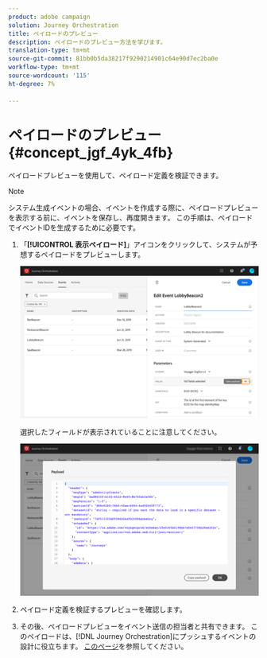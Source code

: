 ```yaml
---
product: adobe campaign
solution: Journey Orchestration
title: ペイロードのプレビュー
description: ペイロードのプレビュー方法を学びます。
translation-type: tm+mt
source-git-commit: 81bb0b5da38217f9290214901c64e90d7ec2ba0e
workflow-type: tm+mt
source-wordcount: '115'
ht-degree: 7%

---
```




# ペイロードのプレビュー {#concept_jgf_4yk_4fb}

ペイロードプレビューを使用して、ペイロード定義を検証できます。

>[!NOTE]
>
>システム生成イベントの場合、イベントを作成する際に、ペイロードプレビューを表示する前に、イベントを保存し、再度開きます。 この手順は、ペイロードでイベントIDを生成するために必要です。

1. 「**[!UICONTROL 表示ペイロード]**」アイコンをクリックして、システムが予想するペイロードをプレビューします。

   ![](../assets/journey13.png)

   選択したフィールドが表示されていることに注意してください。

   ![](../assets/journey14.png)

1. ペイロード定義を検証するプレビューを確認します。

1. その後、ペイロードプレビューをイベント送信の担当者と共有できます。 このペイロードは、[!DNL Journey Orchestration]にプッシュするイベントの設計に役立ちます。 [このページ](../event/additional-steps-to-send-events-to-journey-orchestration.md)を参照してください。
